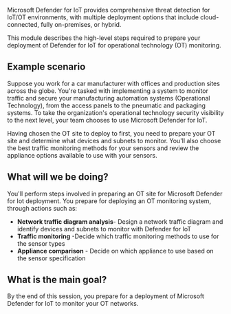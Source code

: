 Microsoft Defender for IoT provides comprehensive threat detection for IoT/OT environments, with multiple deployment options that include cloud-connected, fully on-premises, or hybrid.

This module describes the high-level steps required to prepare your deployment of Defender for IoT for operational technology (OT) monitoring.

## Example scenario

Suppose you work for a car manufacturer with offices and production sites across the globe. You're tasked with implementing a system to monitor traffic and secure your manufacturing automation systems (Operational Technology), from the access panels to the pneumatic and packaging systems. To take the organization's operational technology security visibility to the next level, your team chooses to use Microsoft Defender for IoT.

Having chosen the OT site to deploy to first, you need to prepare your OT site and determine what devices and subnets to monitor. You'll also choose the best traffic monitoring methods for your sensors and review the appliance options available to use with your sensors.

## What will we be doing?

You'll perform steps involved in preparing an OT site for Microsoft Defender for Iot deployment. You prepare for deploying an OT monitoring system, through actions such as:

- **Network traffic diagram analysis**- Design a network traffic diagram and identify devices and subnets to monitor with Defender for IoT
- **Traffic monitoring** -Decide which traffic monitoring methods to use for the sensor types
- **Appliance comparison** - Decide on which appliance to use based on the sensor specification

## What is the main goal?

By the end of this session, you prepare for a deployment of Microsoft Defender for IoT to monitor your OT networks.

<!-- Do **not** include any other content like learning objectives, prerequisites, unit summary, "next unit" lead-in, or references. -->